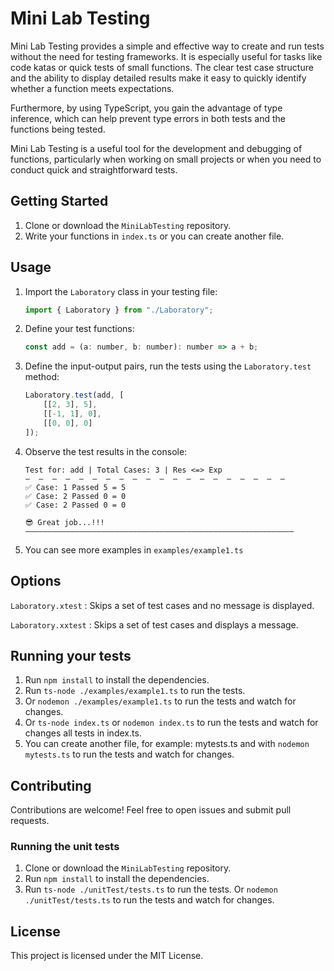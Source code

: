 # Mini Lab Testing

Mini Lab Testing provides a simple and effective way to create and run tests without the need for testing frameworks. It is especially useful for tasks like code katas or quick tests of small functions. The clear test case structure and the ability to display detailed results make it easy to quickly identify whether a function meets expectations.

Furthermore, by using TypeScript, you gain the advantage of type inference, which can help prevent type errors in both tests and the functions being tested.

Mini Lab Testing is a useful tool for the development and debugging of functions, particularly when working on small projects or when you need to conduct quick and straightforward tests.

## Getting Started

1. Clone or download the `MiniLabTesting` repository.
2. Write your functions in `index.ts` or you can create another file.

## Usage

1. Import the `Laboratory` class in your testing file:

    ```javascript
    import { Laboratory } from "./Laboratory";
    ```

2. Define your test functions:

    ```javascript
    const add = (a: number, b: number): number => a + b;
    ```

3.  Define the input-output pairs, run the tests using the `Laboratory.test` method:

    ```javascript
    Laboratory.test(add, [
        [[2, 3], 5],
        [[-1, 1], 0],
        [[0, 0], 0]
    ]);
    ```

4. Observe the test results in the console:

    ```
    Test for: add | Total Cases: 3 | Res <=> Exp
    —  —  —  —  —  —  —  —  —  —  —  —  —  —  —  —  —  —  —  —
    ✅ Case: 1 Passed 5 = 5
    ✅ Case: 2 Passed 0 = 0
    ✅ Case: 2 Passed 0 = 0

    😎 Great job...!!!
    ————————————————————————————————————————————————————————————
    ```

5. You can see more examples in `examples/example1.ts`

## Options

`Laboratory.xtest` : Skips a set of test cases and no message is displayed.

`Laboratory.xxtest` : Skips a set of test cases and displays a message.

## Running your tests

1. Run `npm install` to install the dependencies.
2. Run `ts-node ./examples/example1.ts` to run the tests. 
3. Or `nodemon ./examples/example1.ts` to run the tests and watch for changes.
4. Or `ts-node index.ts` or `nodemon index.ts` to run the tests and watch for changes all tests in index.ts.
5. You can create another file, for example: mytests.ts and with `nodemon mytests.ts` to run the tests and watch for changes.

## Contributing

Contributions are welcome! Feel free to open issues and submit pull requests.

### Running the unit tests

1. Clone or download the `MiniLabTesting` repository.
2. Run `npm install` to install the dependencies.
3. Run `ts-node ./unitTest/tests.ts` to run the tests. Or `nodemon ./unitTest/tests.ts` to run the tests and watch for changes.

## License

This project is licensed under the MIT License.
